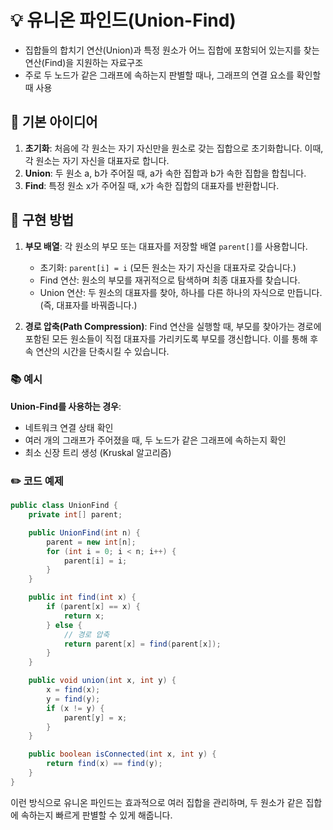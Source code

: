 # 💡 유니온 파인드(Union-Find)
- 집합들의 합치기 연산(Union)과 특정 원소가 어느 집합에 포함되어 있는지를 찾는 연산(Find)을 지원하는 자료구조
- 주로 두 노드가 같은 그래프에 속하는지 판별할 때나, 그래프의 연결 요소를 확인할 때 사용

## 📌 기본 아이디어
1. **초기화**: 처음에 각 원소는 자기 자신만을 원소로 갖는 집합으로 초기화합니다. 이때, 각 원소는 자기 자신을 대표자로 합니다.
2. **Union**: 두 원소 a, b가 주어질 때, a가 속한 집합과 b가 속한 집합을 합칩니다.
3. **Find**: 특정 원소 x가 주어질 때, x가 속한 집합의 대표자를 반환합니다.

## 📌 구현 방법

1. **부모 배열**: 각 원소의 부모 또는 대표자를 저장할 배열 `parent[]`를 사용합니다.
   - 초기화: `parent[i] = i` (모든 원소는 자기 자신을 대표자로 갖습니다.)
   - Find 연산: 원소의 부모를 재귀적으로 탐색하며 최종 대표자를 찾습니다.
   - Union 연산: 두 원소의 대표자를 찾아, 하나를 다른 하나의 자식으로 만듭니다. (즉, 대표자를 바꿔줍니다.)

2. **경로 압축(Path Compression)**: Find 연산을 실행할 때, 부모를 찾아가는 경로에 포함된 모든 원소들이 직접 대표자를 가리키도록 부모를 갱신합니다. 이를 통해 후속 연산의 시간을 단축시킬 수 있습니다.

### 📚 예시

**Union-Find를 사용하는 경우**:
- 네트워크 연결 상태 확인
- 여러 개의 그래프가 주어졌을 때, 두 노드가 같은 그래프에 속하는지 확인
- 최소 신장 트리 생성 (Kruskal 알고리즘)

### ✏️ 코드 예제

```java
public class UnionFind {
    private int[] parent;

    public UnionFind(int n) {
        parent = new int[n];
        for (int i = 0; i < n; i++) {
            parent[i] = i;
        }
    }

    public int find(int x) {
        if (parent[x] == x) {
            return x;
        } else {
            // 경로 압축
            return parent[x] = find(parent[x]);
        }
    }

    public void union(int x, int y) {
        x = find(x);
        y = find(y);
        if (x != y) {
            parent[y] = x;
        }
    }

    public boolean isConnected(int x, int y) {
        return find(x) == find(y);
    }
}
```

이런 방식으로 유니온 파인드는 효과적으로 여러 집합을 관리하며, 두 원소가 같은 집합에 속하는지 빠르게 판별할 수 있게 해줍니다.

